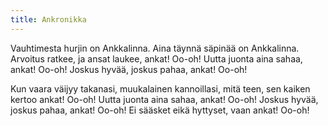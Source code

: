 ```yaml
---
title: Ankronikka
---
```

Vauhtimesta hurjin on Ankkalinna.
Aina täynnä säpinää on Ankkalinna.
Arvoitus ratkee, ja ansat laukee, ankat! Oo-oh!
Uutta juonta aina sahaa, ankat! Oo-oh!
Joskus hyvää, joskus pahaa, ankat! Oo-oh!

Kun vaara väijyy takanasi, muukalainen kannoillasi,
mitä teen, sen kaiken kertoo ankat! Oo-oh!
Uutta juonta aina sahaa, ankat! Oo-oh!
Joskus hyvää, joskus pahaa, ankat! Oo-oh!
Ei sääsket eikä hyttyset, vaan ankat! Oo-oh!
